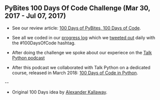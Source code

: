 ## PyBites 100 Days Of Code Challenge (Mar 30, 2017 - Jul 07, 2017)

* See our review article: [100 Days of PyBites, 100 Days of Code](https://pybit.es/special-100days).

* See all we coded in our [progress log](LOG.md) which we [tweeted out](https://twitter.com/pybites) daily with the #100DaysOfCode hashtag.

* After doing the challenge we spoke about our experiece on the [Talk Python podcast](https://talkpython.fm/episodes/show/140/level-up-your-python-with-100daysofcode-challenge)

* After this podcast we collaborated with Talk Python on a dedicated course, released in March 2018: [100 Days of Code in Python](talkpython.fm/100days?s=pybites).

-- 

* Original 100 Days idea by [Alexander Kallaway](https://medium.freecodecamp.org/join-the-100daysofcode-556ddb4579e4).

